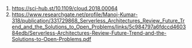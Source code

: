 1. https://sci-hub.st/10.1109/cloud.2018.00064
2. https://www.researchgate.net/profile/Manoj-Kumar-318/publication/331729868_Serverless_Architectures_Review_Future_Trend_and_the_Solutions_to_Open_Problems/links/5c984797a6fdccd460384edb/Serverless-Architectures-Review-Future-Trend-and-the-Solutions-to-Open-Problems.pdf